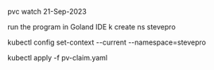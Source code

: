 pvc watch
21-Sep-2023

run the program in Goland IDE
k create ns stevepro

kubectl config set-context --current --namespace=stevepro


kubectl apply -f pv-claim.yaml
